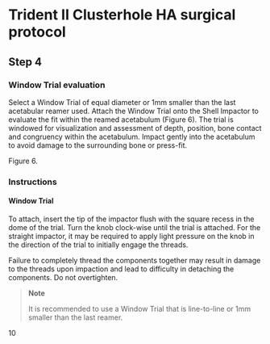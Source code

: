 

# Trident II Clusterhole HA surgical protocol

## Step 4

### Window Trial evaluation

Select a Window Trial of equal diameter or 1mm smaller than the last acetabular reamer used. Attach the Window Trial onto the Shell Impactor to evaluate the fit within the reamed acetabulum (Figure 6). The trial is windowed for visualization and assessment of depth, position, bone contact and congruency within the acetabulum. Impact gently into the acetabulum to avoid damage to the surrounding bone or press-fit.

Figure 6.

### Instructions

#### Window Trial
To attach, insert the tip of the impactor flush with the square recess in the dome of the trial. Turn the knob clock-wise until the trial is attached. For the straight impactor, it may be required to apply light pressure on the knob in the direction of the trial to initially engage the threads.

Failure to completely thread the components together may result in damage to the threads upon impaction and lead to difficulty in detaching the components. Do not overtighten.

> **Note**
> 
> It is recommended to use a Window Trial that is line-to-line or 1mm smaller than the last reamer.

10